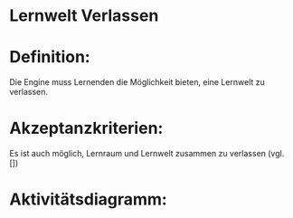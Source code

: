 # Lernwelt Verlassen


# Definition:

Die Engine muss Lernenden die Möglichkeit bieten, eine Lernwelt zu verlassen.

# Akzeptanzkriterien:

Es ist auch möglich, Lernraum und Lernwelt zusammen zu verlassen (vgl. [])
# Aktivitätsdiagramm:
